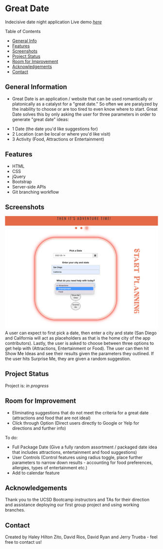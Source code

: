 # Great Date
Indecisive date night application
Live demo [_here_](https://haleyhilton.github.io/No-Clue-What-To-Do/)

Table of Contents
* [General Info](#general-information)
* [Features](#features)
* [Screenshots](#screenshots)
* [Project Status](#project-status)
* [Room for Improvement](#room-for-improvement)
* [Acknowledgements](#acknowledgements)
* [Contact](#contact)


## General Information
- Great Date is an application / website that can be used romantically or platonically as a catalyst for a "great date." So often we are paralyzed by the inability to choose or are too tired to even know where to start. Great Date solves this by only asking the user for three parameters in order to generate "great date" ideas:
* 1 Date (the date you'd like suggestions for)
* 2 Location (can be local or where you'd like visit)
* 3 Activity (Food, Attractions or Entertainment) 



## Features
* HTML
* CSS
* jQuery
* Bootstrap
* Server-side APIs
* Git branching workflow


## Screenshots
![Landing Page Form](./assets/images/landing-form.png)
A user can expect to first pick a date, then enter a city and state (San Diego and California will act as placeholders as that is the home city of the app contributors). Lastly, the user is asked to choose between three options to get help with (Attractions, Entertainment or Food). The user can then hit Show Me Ideas and see their results given the parameters they outlined. If the user hits Surprise Me, they are given a random suggestion.



## Project Status
Project is: _in progress_ 


## Room for Improvement
- Eliminating suggestions that do not meet the criteria for a great date (attractions and food that are not ideal) 
- Click through Option (Direct users directly to Google or Yelp for directions and further info)

To do:
- Full Package Date (Give a fully random assortment / packaged date idea that includes attractions, entertainment and food suggestions)
- User Controls (Control features using radius toggle, place further parameters to narrow down results - accounting for food preferences, allergies, types of entertainment etc.)
- Add to calendar feature 


## Acknowledgements
Thank you to the UCSD Bootcamp instructors and TAs for their direction and assistance deploying our first group project and using working branches.


## Contact
Created by Haley Hilton Zito, David Rios, David Ryan and Jerry Trueba - feel free to contact us!

